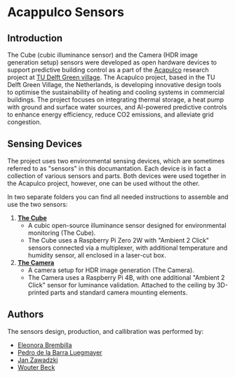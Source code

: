 # Acappulco Sensors

## Introduction

The Cube (cubic illuminance sensor) and the Camera (HDR image generation setup) sensors were developed as open hardware devices to support predictive building control as a part of the [Acapulco](https://www.thegreenvillage.org/project/acapulco/) research project at [TU Delft Green village](https://www.thegreenvillage.org/).
The Acapulco project, based in the TU Delft Green Village, the Netherlands, is developing innovative design tools to optimise the sustainability of heating and cooling systems in commercial buildings. The project focuses on integrating thermal storage, a heat pump with ground and surface water sources, and AI-powered predictive controls to enhance energy efficiency, reduce CO2 emissions, and alleviate grid congestion.

## Sensing Devices

The project uses two environmental sensing devices, which are sometimes referred to as "sensors" in this documantation. 
Each device is in fact a collection of various sensors and parts.
Both devices were used together in the Acapulco project, however, one can be used without the other.

In two separate folders you can find all needed instructions to assemble and use the two sensors:
1. [**The Cube**](Cube/)
	- A cubic open-source illuminance sensor designed for environmental monitoring (The Cube).
	- The Cube uses a Raspberry Pi Zero 2W with "Ambient 2 Click" sensors connected via a multiplexer, with additional temperature and humidity sensor, all enclosed in a laser-cut box.
2. [**The Camera**](Camera/)
	 - A camera setup for HDR image generation (The Camera).
	 - The Camera uses a Raspberry Pi 4B, with one additional "Ambient 2 Click" sensor for luminance validation. Attached to the ceiling by 3D-printed parts and standard camera mounting elements.

## Authors

The sensors design, production, and callibration was performed by:
- [Eleonora Brembilla](https://www.tudelft.nl/en/staff/e.brembilla/)
- [Pedro de la Barra Luegmayer](https://www.tudelft.nl/en/staff/p.delabarraluegmayer/)
- [Jan Zawadzki](https://www.linkedin.com/in/jan-zawadzki-a92650213/)
- [Wouter Beck](https://www.linkedin.com/in/wouterbeck/)
